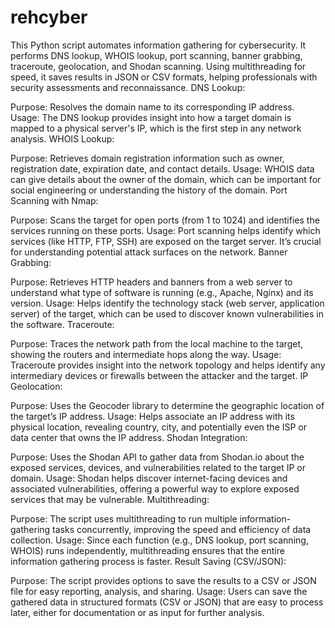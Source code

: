 # rehcyber
This Python script automates information gathering for cybersecurity. It performs DNS lookup, WHOIS lookup, port scanning, banner grabbing, traceroute, geolocation, and Shodan scanning. Using multithreading for speed, it saves results in JSON or CSV formats, helping professionals with security assessments and reconnaissance.
DNS Lookup:

Purpose: Resolves the domain name to its corresponding IP address.
Usage: The DNS lookup provides insight into how a target domain is mapped to a physical server's IP, which is the first step in any network analysis.
WHOIS Lookup:

Purpose: Retrieves domain registration information such as owner, registration date, expiration date, and contact details.
Usage: WHOIS data can give details about the owner of the domain, which can be important for social engineering or understanding the history of the domain.
Port Scanning with Nmap:

Purpose: Scans the target for open ports (from 1 to 1024) and identifies the services running on these ports.
Usage: Port scanning helps identify which services (like HTTP, FTP, SSH) are exposed on the target server. It’s crucial for understanding potential attack surfaces on the network.
Banner Grabbing:

Purpose: Retrieves HTTP headers and banners from a web server to understand what type of software is running (e.g., Apache, Nginx) and its version.
Usage: Helps identify the technology stack (web server, application server) of the target, which can be used to discover known vulnerabilities in the software.
Traceroute:

Purpose: Traces the network path from the local machine to the target, showing the routers and intermediate hops along the way.
Usage: Traceroute provides insight into the network topology and helps identify any intermediary devices or firewalls between the attacker and the target.
IP Geolocation:

Purpose: Uses the Geocoder library to determine the geographic location of the target’s IP address.
Usage: Helps associate an IP address with its physical location, revealing country, city, and potentially even the ISP or data center that owns the IP address.
Shodan Integration:

Purpose: Uses the Shodan API to gather data from Shodan.io about the exposed services, devices, and vulnerabilities related to the target IP or domain.
Usage: Shodan helps discover internet-facing devices and associated vulnerabilities, offering a powerful way to explore exposed services that may be vulnerable.
Multithreading:

Purpose: The script uses multithreading to run multiple information-gathering tasks concurrently, improving the speed and efficiency of data collection.
Usage: Since each function (e.g., DNS lookup, port scanning, WHOIS) runs independently, multithreading ensures that the entire information gathering process is faster.
Result Saving (CSV/JSON):

Purpose: The script provides options to save the results to a CSV or JSON file for easy reporting, analysis, and sharing.
Usage: Users can save the gathered data in structured formats (CSV or JSON) that are easy to process later, either for documentation or as input for further analysis.
